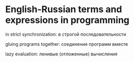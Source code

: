 # English-Russian terms and expressions in programming


in strict synchronization:  в строгой последовательности


gluing programs together: соединение программ вместе


lazy evaluation:  ленивые (отложенные) вычисления
